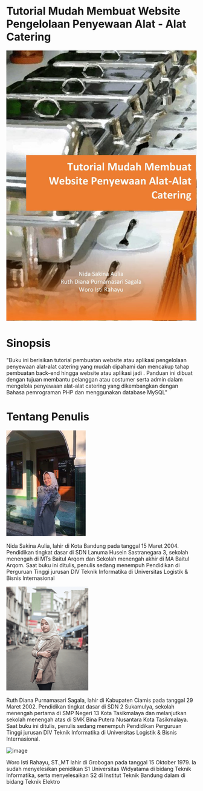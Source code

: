 # Tutorial Mudah Membuat Website Pengelolaan Penyewaan Alat - Alat Catering
![logo](https://github.com/Nidasakinaa/Buku_Proyek1/blob/07f81f770b573ce7f33af366e2f0a73b2a3d8b84/img/cover.jpg)

# Sinopsis
"Buku ini berisikan tutorial pembuatan website atau aplikasi  pengelolaan penyewaan alat-alat catering yang mudah dipahami dan mencakup tahap pembuatan back-end hingga website atau aplikasi jadi .
Panduan ini dibuat dengan tujuan membantu pelanggan atau costumer serta admin dalam mengelola penyewaan alat-alat catering yang dikembangkan dengan Bahasa pemrograman PHP dan menggunakan database MySQL"

# Tentang Penulis

![image](https://github.com/Nidasakinaa/Buku_Proyek1/blob/f95f0696bf5cfe91e131c533af5d036123cdf000/img/Nida.png)

Nida Sakina Aulia, lahir di Kota Bandung pada tanggal 15 Maret 2004. Pendidikan tingkat dasar di SDN Lanuma Husein Sastranegara 3, sekolah menengah di MTs Baitul Arqom dan Sekolah menengah akhir di MA Baitul Arqom. Saat buku ini ditulis, penulis sedang menempuh Pendidikan di Perguruan Tinggi jurusan DIV Teknik Informatika di Universitas Logistik & Bisnis Internasional

![image](https://github.com/Nidasakinaa/Buku_Proyek1/blob/0e3b97d29bc1ad35e9bc8d14058d1248f8e5b4f9/img/Ruth.png)

Ruth Diana Purnamasari Sagala, lahir di Kabupaten Ciamis pada tanggal 29 Maret 2002. Pendidikan tingkat dasar di SDN 2 Sukamulya, sekolah menengah pertama di SMP Negeri 13 Kota Tasikmalaya dan melanjutkan sekolah menengah atas di SMK Bina Putera Nusantara Kota  Tasikmalaya. Saat buku ini ditulis, penulis sedang menempuh Pendidikan Perguruan Tinggi jurusan DIV Teknik Informatika di Universitas Logistik & Bisnis Internasional.

![image](https://github.com/Nidasakinaa/Buku_Proyek1/assets/114220455/977925c9-4aa3-41b3-86ed-7b3556b7d99e)

Woro Isti Rahayu, ST.,MT lahir di Grobogan pada tanggal 15 Oktober 1979. Ia sudah menyelesikan penidikan S1 Universitas Widyatama  di bidang Teknik Informatika, serta  menyelesaikan S2 di Institut Teknik Bandung dalam di bidang Teknik Elektro
